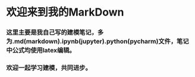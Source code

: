 # 欢迎来到我的MarkDown
### 这里主要是我自己写的建模笔记，多为.md(markdown).ipynb(jupyter).python(pycharm)文件，笔记中公式均使用latex编辑。
### 欢迎一起学习建模，共同进步。

